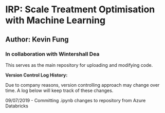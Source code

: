 # IRP: Scale Treatment Optimisation with Machine Learning
## Author: Kevin Fung


### In collaboration with Wintershall Dea

This serves as the main repository for uploading and modifying code.



**Version Control Log History:**

Due to company reasons, version controlling approach may change over time. 
A log below will keep track of these changes.

09/07/2019 - Committing .ipynb changes to repository from Azure Databricks
